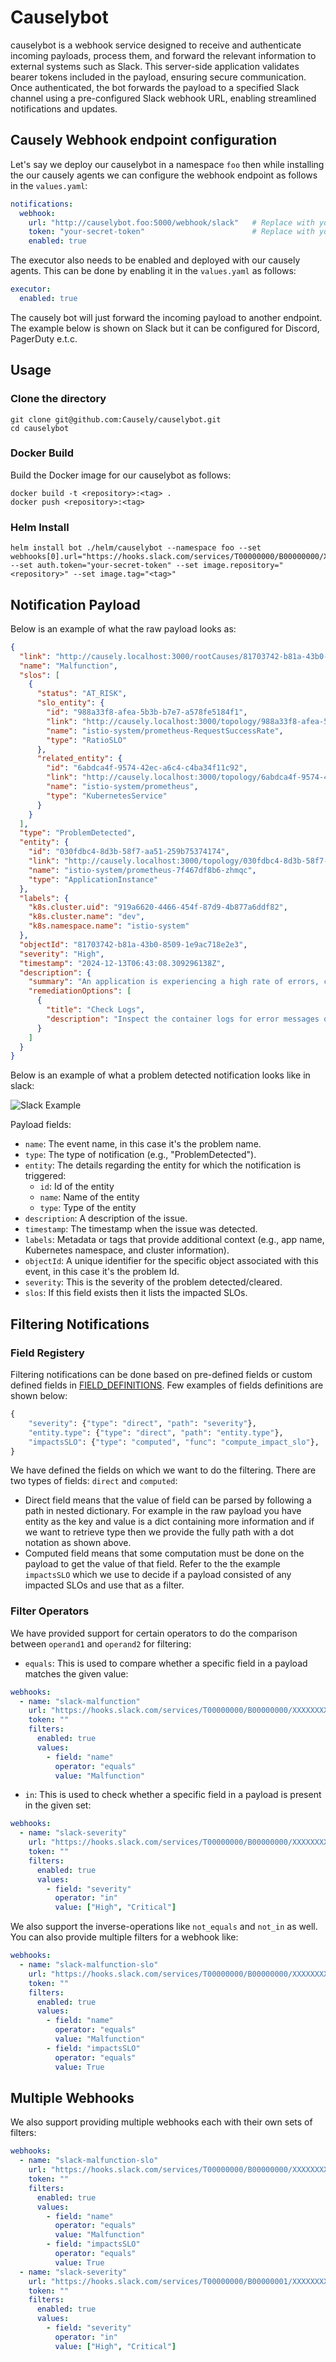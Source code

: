# Causelybot
causelybot is a webhook service designed to receive and authenticate incoming payloads, process them, and forward the relevant information to external systems such as Slack. This server-side application validates bearer tokens included in the payload, ensuring secure communication. Once authenticated, the bot forwards the payload to a specified Slack channel using a pre-configured Slack webhook URL, enabling streamlined notifications and updates.

## Causely Webhook endpoint configuration

Let's say we deploy our causelybot in a namespace `foo` then while installing the our causely agents we can configure the webhook endpoint as follows in the `values.yaml`:

```yaml
notifications:
  webhook:
    url: "http://causelybot.foo:5000/webhook/slack"   # Replace with your webhook URL
    token: "your-secret-token"                        # Replace with your webhook token
    enabled: true
```
The executor also needs to be enabled and deployed with our causely agents. This can be done by enabling it in the `values.yaml` as follows:

```yaml
executor:
  enabled: true
```

The causely bot will just forward the incoming payload to another endpoint. The example below is shown on Slack but it can be configured for Discord, PagerDuty e.t.c. 

## Usage

### Clone the directory

```shell
git clone git@github.com:Causely/causelybot.git
cd causelybot
```

### Docker Build
Build the Docker image for our causelybot as follows:

```shell
docker build -t <repository>:<tag> .
docker push <repository>:<tag>
```

### Helm Install

```shell
helm install bot ./helm/causelybot --namespace foo --set webhooks[0].url="https://hooks.slack.com/services/T00000000/B00000000/XXXXXXXXXXXXXXXXXXXXXXXX" --set auth.token="your-secret-token" --set image.repository="<repository>" --set image.tag="<tag>"
```

## Notification Payload

Below is an example of what the raw payload looks as:

```json
{
  "link": "http://causely.localhost:3000/rootCauses/81703742-b81a-43b0-8509-1e9ac718e2e3",
  "name": "Malfunction",
  "slos": [
    {
      "status": "AT_RISK",
      "slo_entity": {
        "id": "988a33f8-afea-5b3b-b7e7-a578fe5184f1",
        "link": "http://causely.localhost:3000/topology/988a33f8-afea-5b3b-b7e7-a578fe5184f1",
        "name": "istio-system/prometheus-RequestSuccessRate",
        "type": "RatioSLO"
      },
      "related_entity": {
        "id": "6abdca4f-9574-42ec-a6c4-c4ba34f11c92",
        "link": "http://causely.localhost:3000/topology/6abdca4f-9574-42ec-a6c4-c4ba34f11c92",
        "name": "istio-system/prometheus",
        "type": "KubernetesService"
      }
    }
  ],
  "type": "ProblemDetected",
  "entity": {
    "id": "030fdbc4-8d3b-58f7-aa51-259b75374174",
    "link": "http://causely.localhost:3000/topology/030fdbc4-8d3b-58f7-aa51-259b75374174",
    "name": "istio-system/prometheus-7f467df8b6-zhmqc",
    "type": "ApplicationInstance"
  },
  "labels": {
    "k8s.cluster.uid": "919a6620-4466-454f-87d9-4b877a6ddf82",
    "k8s.cluster.name": "dev",
    "k8s.namespace.name": "istio-system"
  },
  "objectId": "81703742-b81a-43b0-8509-1e9ac718e2e3",
  "severity": "High",
  "timestamp": "2024-12-13T06:43:08.309296138Z",
  "description": {
    "summary": "An application is experiencing a high rate of errors, causing disruptions for clients. This can lead to degraded performance, failed requests, or complete service unavailability, significantly affecting the user experience.",
    "remediationOptions": [
      {
        "title": "Check Logs",
        "description": "Inspect the container logs for error messages or stack traces, which can provide clues about the issue.\n"
      }
    ]
  }
}
```

Below is an example of what a problem detected notification looks like in slack:

![Slack Example](assets/slack_detect_notification.png "Slack Example")

Payload fields:
- `name`: The event name, in this case it's the problem name.
- `type`: The type of notification (e.g., "ProblemDetected").
- `entity`: The details regarding the entity for which the notification is triggered:
  - `id`: Id of the entity
  - `name`: Name of the entity
  - `type`: Type of the entity
- `description`: A description of the issue.
- `timestamp`: The timestamp when the issue was detected.
- `labels`: Metadata or tags that provide additional context (e.g., app name, Kubernetes namespace, and cluster information).
- `objectId`: A unique identifier for the specific object associated with this event, in this case it's the problem Id.
- `severity`: This is the severity of the problem detected/cleared.
- `slos`: If this field exists then it lists the impacted SLOs.

## Filtering Notifications
### Field Registery
Filtering notifications can be done based on pre-defined fields or custom defined fields in [FIELD_DEFINITIONS](causely_notification/field_registry.py). Few examples of fields definitions are shown below:

```python
{
    "severity": {"type": "direct", "path": "severity"},
    "entity.type": {"type": "direct", "path": "entity.type"},
    "impactsSLO": {"type": "computed", "func": "compute_impact_slo"},
}
```
We have defined the fields on which we want to do the filtering. There are two types of fields: `direct` and `computed`:

- Direct field means that the value of field can be parsed by following a path in nested dictionary. For example in the raw payload you have entity as the key and value is a dict containing more information and if we want to retrieve type then we provide the fully path with a dot notation as shown above.
- Computed field means that some computation must be done on the payload to get the value of that field. Refer to the the example `impactsSLO` which we use to decide if a payload consisted of any impacted SLOs and use that as a filter.

### Filter Operators
We have provided support for certain operators to do the comparison between `operand1` and `operand2` for filtering:

- `equals`: This is used to compare whether a specific field in a payload matches the given value:

```yaml
webhooks:
  - name: "slack-malfunction"
    url: "https://hooks.slack.com/services/T00000000/B00000000/XXXXXXXXXXXXXXXXXXXXXXXX"
    token: ""
    filters:
      enabled: true
      values:
        - field: "name"
          operator: "equals"
          value: "Malfunction"
```

- `in`: This is used to check whether a specific field in a payload is present in the given set:

```yaml
webhooks:
  - name: "slack-severity"
    url: "https://hooks.slack.com/services/T00000000/B00000000/XXXXXXXXXXXXXXXXXXXXXXXX"
    token: ""
    filters:
      enabled: true
      values:
        - field: "severity"
          operator: "in"
          value: ["High", "Critical"]
```
We also support the inverse-operations like `not_equals` and `not_in` as well. You can also provide multiple filters for a webhook like:

```yaml
webhooks:
  - name: "slack-malfunction-slo"
    url: "https://hooks.slack.com/services/T00000000/B00000000/XXXXXXXXXXXXXXXXXXXXXXXX"
    token: ""
    filters:
      enabled: true
      values:
        - field: "name"
          operator: "equals"
          value: "Malfunction"
        - field: "impactsSLO"
          operator: "equals"
          value: True
```

## Multiple Webhooks
We also support providing multiple webhooks each with their own sets of filters:

```yaml
webhooks:
  - name: "slack-malfunction-slo"
    url: "https://hooks.slack.com/services/T00000000/B00000000/XXXXXXXXXXXXXXXXXXXXXXXX"
    token: ""
    filters:
      enabled: true
      values:
        - field: "name"
          operator: "equals"
          value: "Malfunction"
        - field: "impactsSLO"
          operator: "equals"
          value: True
  - name: "slack-severity"
    url: "https://hooks.slack.com/services/T00000000/B00000001/XXXXXXXXXXXXXXXXXXXXXXXX"
    token: ""
    filters:
      enabled: true
      values:
        - field: "severity"
          operator: "in"
          value: ["High", "Critical"]
```